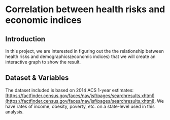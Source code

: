 # Correlation between health risks and economic indices

## Introduction
In this project, we are interested in figuring out the the relationship between health risks and demographics(economic indices) that we will create an interactive graph to show the result.

## Dataset & Variables
The dataset included is based on 2014 ACS 1-year estimates: [https://factfinder.census.gov/faces/nav/jsf/pages/searchresults.xhtml](https://factfinder.census.gov/faces/nav/jsf/pages/searchresults.xhtml). We have rates of income, obesity, poverty, etc. on a state-level used in this analysis.
